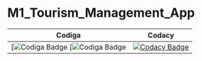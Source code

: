 # M1_Tourism_Management_App

|Codiga|Codacy|
| --- | --- |
| [![Codiga Badge](https://api.codiga.io/project/31447/score/svg)  [![Codiga Badge](https://api.codiga.io/project/31447/status/svg) |[![Codacy Badge](https://app.codacy.com/project/badge/Grade/5097989dc7344ab19d8383b5d6481c0d)](https://www.codacy.com/gh/yukta-kulkarni14/M1_Tourism_management_app/dashboard?utm_source=github.com&amp;utm_medium=referral&amp;utm_content=yukta-kulkarni14/M1_Tourism_management_app&amp;utm_campaign=Badge_Grade)|
